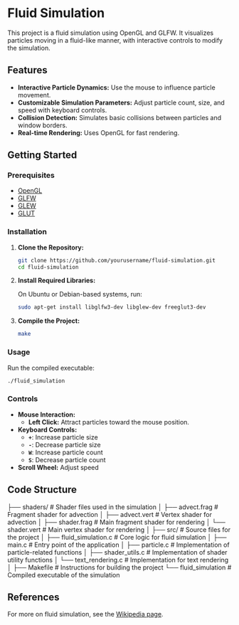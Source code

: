# Fluid Simulation

This project is a fluid simulation using OpenGL and GLFW. It visualizes particles moving in a fluid-like manner, with interactive controls to modify the simulation.

## Features

- **Interactive Particle Dynamics:** Use the mouse to influence particle movement.
- **Customizable Simulation Parameters:** Adjust particle count, size, and speed with keyboard controls.
- **Collision Detection:** Simulates basic collisions between particles and window borders.
- **Real-time Rendering:** Uses OpenGL for fast rendering.

## Getting Started

### Prerequisites

- [OpenGL](https://www.opengl.org/)
- [GLFW](https://www.glfw.org/)
- [GLEW](http://glew.sourceforge.net/)
- [GLUT](https://www.opengl.org/resources/libraries/glut/)

### Installation

1. **Clone the Repository:**

   ```sh
   git clone https://github.com/yourusername/fluid-simulation.git
   cd fluid-simulation
   ```

2. **Install Required Libraries:**

   On Ubuntu or Debian-based systems, run:

   ```sh
   sudo apt-get install libglfw3-dev libglew-dev freeglut3-dev
   ```

3. **Compile the Project:**

   ```sh
   make
   ```

### Usage

Run the compiled executable:

```sh
./fluid_simulation
```

### Controls

- **Mouse Interaction:**
  - **Left Click:** Attract particles toward the mouse position.
- **Keyboard Controls:**
  - **`+`**: Increase particle size
  - **`-`**: Decrease particle size
  - **`W`**: Increase particle count
  - **`S`**: Decrease particle count
- **Scroll Wheel:** Adjust speed

## Code Structure


├── shaders/                  # Shader files used in the simulation
│   ├── advect.frag           # Fragment shader for advection
│   ├── advect.vert           # Vertex shader for advection
│   ├── shader.frag           # Main fragment shader for rendering
│   └── shader.vert           # Main vertex shader for rendering
│
├── src/                      # Source files for the project
│   ├── fluid_simulation.c    # Core logic for fluid simulation
│   ├── main.c                # Entry point of the application
│   ├── particle.c            # Implementation of particle-related functions
│   ├── shader_utils.c        # Implementation of shader utility functions
│   └── text_rendering.c      # Implementation for text rendering
│
├── Makefile                  # Instructions for building the project
└── fluid_simulation          # Compiled executable of the simulation


## References

For more on fluid simulation, see the [Wikipedia page](https://en.wikipedia.org/wiki/Fluid_simulation).

